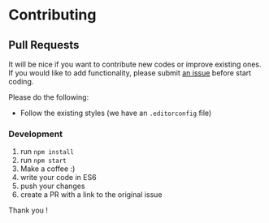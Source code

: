 # Contributing

## Pull Requests

It will be nice if you want to contribute new codes or improve existing ones. If you would like to add functionality, please submit [an issue](https://github.com/MABelanger/mailatt/issues) before start coding.

Please do the following:
* Follow the existing styles (we have an `.editorconfig` file)

### Development

1. run `npm install`
2. run `npm start`
3. Make a coffee :)
4. write your code in ES6
5. push your changes
6. create a PR with a link to the original issue

Thank you !
